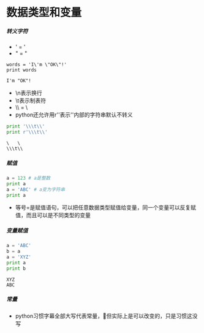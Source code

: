 # 数据类型和变量
##### 转义字符
- \' = '
- \" = "
```
words = 'I\'m \"OK\"!'
print words
```
```
I'm "OK"!
```
- \n表示换行
- \t表示制表符
- \\\ = \
- python还允许用r''表示''内部的字符串默认不转义
```python
print '\\\t\\'
print r'\\\t\\'
```
```
\	\
\\\t\\
```
##### 赋值
```Python
a = 123 # a是整数
print a
a = 'ABC' # a变为字符串
print a
```
- 等号=是赋值语句，可以把任意数据类型赋值给变量，同一个变量可以反复赋值，而且可以是不同类型的变量
##### 变量赋值
```python
a = 'ABC'
b = a
a = 'XYZ'
print a
print b
```
```
XYZ
ABC
```
##### 常量
- python习惯字幕全部大写代表常量，但实际上是可以改变的，只是习惯这没写
